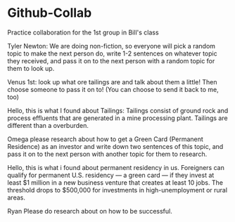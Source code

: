 # Github-Collab
Practice collaboration for the 1st group in Bill's class

Tyler Newton: We are doing non-fiction, so everyone will pick a random topic to make the next person do, write 1-2 sentences on whatever topic they received, and pass it on to the next person with a random topic for them to look up.

Venus 1st: look up what ore tailings are and talk about them a little! Then choose someone to pass it on to! (You can choose to send it back to me, too)


Hello, this is what I found about Tailings:
Tailings consist of ground rock and process effluents that are generated in a mine processing plant. Tailings are different than a overburden.

Omega please research about how to get a Green Card (Permanent Residence) as an investor and write down two sentences of this topic, and pass it on to the next person with another topic for them to research.

Hello, this is what i found about permanent residency in us. 
Foreigners can qualify for permanent U.S. residency — a green card — if they invest at least $1 million in a new business venture that creates at least 10 jobs. The threshold drops to $500,000 for investments in high-unemployment or rural areas.

Ryan Please do research about on how to be successful.
